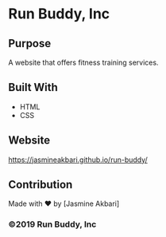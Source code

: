# Run Buddy, Inc

## Purpose
A website that offers fitness training services. 

## Built With
* HTML
* CSS

## Website
https://jasmineakbari.github.io/run-buddy/

## Contribution
Made with ❤️ by [Jasmine Akbari]

### ©️2019 Run Buddy, Inc 
